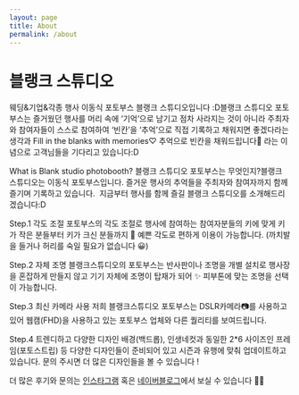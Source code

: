 ```yaml
---
layout: page
title: About
permalink: /about
---
```


# 블랭크 스튜디오

웨딩&기업&각종 행사 이동식 포토부스 블랭크 스튜디오입니다 :D​​
블랭크 스튜디오 포토부스는 즐거웠던 행사를 머리 속에 ‘기억’으로 남기고 점차 사라지는 것이 아니라 주최자와 참여자들이 스스로 참여하여 
‘빈칸’을 ‘추억’으로 직접 기록하고 채워지면 좋겠다라는 생각과
​Fill in the blanks with memories♡
추억으로 빈칸을 채워드립니다🖤 라는 이념으로 고객님들을 기다리고 있습니다:D


What is Blank studio photobooth?
블랭크 스튜디오 포토부스는 무엇인지?
​
블랭크 스튜디오는 이동식 포토부스입니다.
즐거운 행사의 추억들을 주최자와 참여자까지 함께 즐기며 기록하고 있습니다.
​
지금부터 행사를 함께 즐길 블랭크 스튜디오를 소개해드리겠습니다:D​​

Step.1 각도 조절 
포토부스의 각도 조절로 행사에 참여하는 참여자분들의 키에 맞게 키가 작은 분들부터 키가 크신 분들까지 👫 예쁜 각도로 편하게 이용이 가능합니다.
(까치발을 들거나 허리를 숙일 필요가 없습니다 😀)​​

Step.2 자체 조명
블랭크스튜디오의 포토부스는 반사판이나 조명을 개별 설치로 행사장을 혼잡하게 만들지 않고
​기기 자체에 조명이 탑재가 되어 ✨ 피부톤에 맞는 조명을 선택이 가능합니다.

Step.3 최신 카메라 사용
저희 블랭크스튜디오 포토부스는 DSLR카메라📷를 사용하고 있어 웹캠(FHD)을 사용하고 있는 포토부스 업체와 다른 퀄리티를 보여드립니다.​​

Step.4 트렌디하고 다양한 디자인
배경(백드롭), 인생네컷과 동일한 2*6 사이즈인 프레임(포토스트립) 등 다양한 디자인들이 준비되어 있고 시즌과 유행에 맞춰 업데이트하고 있습니다. 
문의 주시면 더 많은 디자인들을 볼 수 있습니다 !


더 많은 후기와 문의는 
[인스타그램](https://www.instagram.com/blankstudio_photobooth/) 혹은 [네이버블로그](https://blog.naver.com/blank_studio_/223120974480)에서 보실 수 있습니다 🤍🖤